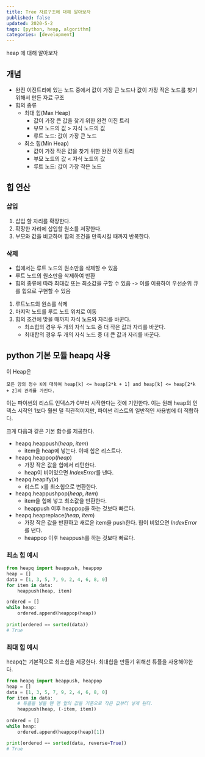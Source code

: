 ```yaml
---
title: Tree 자료구조에 대해 알아보자
published: false
updated: 2020-5-2
tags: [python, heap, algorithm]
categories: [development]
---
```


heap 에 대해 알아보자



## 개념

- 완전 이진트리에 있는 노드 중에서 값이 가장 큰 노드나 값이 가장 작은 노드를 찾기 위해서 만든 자료 구조
- 힙의 종류
  - 최대 힙(Max Heap)
    - 값이 가장 큰 값을 찾기 위한 완전 이진 트리
    - 부모 노드의 값 > 자식 노드의 값
    - 루트 노드: 값이 가장 큰 노드
  - 최소 힙(Min Heap)
    - 값이 가장 작은 값을 찾기 위한 완전 이진 트리
    - 부모 노드의 값 < 자식 노드의 값
    - 루트 노드: 값이 가장 작은 노드



## 힙 연산

### 삽입

1. 삽입 할 자리를 확장한다.
2. 확장한 자리에 삽입할 원소를 저장한다.
3. 부모와 값을 비교하며 힙의 조건을 만족시킬 때까지 반복한다.

### 삭제

- 힙에서는 루트 노드의 원소만을 삭제할 수 있음
- 루트 노드의 원소만을 삭제하여 반환
- 힙의 종류에 따라 최대값 또는 최소값을 구할 수 있음 -> 이를 이용하여 우선순위 큐를 힙으로 구현할 수 있음

1. 루트노드의 원소를 삭제
2. 마지막 노드를 루트 노드 위치로 이동
3. 힙의 조건에 맞을 때까지 자식 노드와 자리를 바꾼다.
   - 최소힙의 경우 두 개의 자식 노드 중 더 작은 값과 자리를 바꾼다.
   - 최대합의 경우 두 개의 자식 노드 중 더 큰 값과 자리를 바꾼다.



## python 기본 모듈 heapq 사용

이 Heap은

```
모든 양의 정수 K에 대하여 heap[k] <= heap[2*k + 1] and heap[k] <= heap[2*k + 2]의 관계를 가진다.
```

이는 파이썬의 리스트 인덱스가 0부터 시작한다는 것에 기인한다. 이는 원래 heap의 인덱스 시작인 1보다 훨씬 덜 직관적이지만, 파이썬 리스트의 일반적인 사용법에 더 적합하다.

크게 다음과 같은 기본 함수를 제공한다.

- heapq.heappush(*heap*, *item*)
  - item을 heap에 넣는다. 이때 힙은 리스트다.
- heapq.heappop(*heap*)
  - 가장 작은 값을 힙에서 리턴한다.
  - heap이 비어있으면 *IndexError*를 낸다.
- heapq.heapify(*x*)
  - 리스트 x를 최소힙으로 변환한다.
- heapq.heappushpop(*heap*, *item*)
  - item을 힙에 넣고 최소값을 반환한다.
  - heappush 이후 heappop을 하는 것보다 빠르다.
- heapq.heapreplace(*heap*, *item*)
  - 가장 작은 값을 반환하고 새로운 item을 push한다. 힙이 비었으면 *IndexError*를 낸다.
  - heappop 이후 heappush를 하는 것보다 빠르다.



### 최소 힙 예시

```python
from heapq import heappush, heappop
heap = []
data = [1, 3, 5, 7, 9, 2, 4, 6, 8, 0]
for item in data:
    heappush(heap, item)

ordered = []
while heap:
    ordered.append(heappop(heap))
    
print(ordered == sorted(data))
# True
```



### 최대 힙 예시

heapq는 기본적으로 최소힙을 제공한다. 최대힙을 만들기 위해선 튜플을 사용해야한다.

```python
from heapq import heappush, heappop
heap = []
data = [1, 3, 5, 7, 9, 2, 4, 6, 8, 0]
for item in data:
    # 튜플을 넣을 땐 맨 앞의 값을 기준으로 작은 값부터 넣게 된다.
    heappush(heap, (-item, item))
    
ordered = []
while heap:
    ordered.append(heappop(heap)[1])

print(ordered == sorted(data, reverse=True))
# True
```



